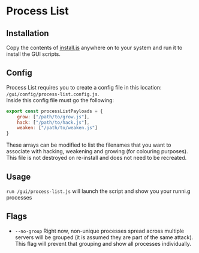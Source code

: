 # Process List
## Installation
Copy the contents of [install.js](/gui/install.js) anywhere on to your system and run it to install the GUI scripts.

## Config
Process List requires you to create a config file in this location: `/gui/config/process-list.config.js`.  
Inside this config file must go the following:
```js
export const processListPayloads = {
	grow: ["/path/to/grow.js"],
	hack: ["/path/to/hack.js"],
	weaken: ["/path/to/weaken.js"]
}
```
These arrays can be modified to list the filenames that you want to associate with hacking, weakening and growing (for colouring purposes).
This file is not destroyed on re-install and does not need to be recreated.

## Usage
`run /gui/process-list.js` will launch the script and show you your runni.g processes

## Flags
- `--no-group` Right now, non-unique processes spread across multiple servers will be grouped (it is assumed they are part of the same attack). This flag will prevent that grouping and show all processes individually.
